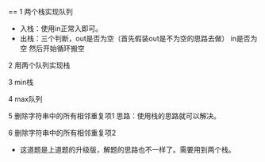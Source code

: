 

==
1 两个栈实现队列
-   入栈：使用in正常入即可。  
-   出栈：三个判断，out是否为空（首先假装out是不为空的思路去做）  in是否为空  然后开始循环搬空


2 用两个队列实现栈



3 min栈


4 max队列




5 删除字符串中的所有相邻重复项1
  思路：使用栈的思路就可以解决。
  
6 删除字符串中的所有相邻重复项2
-   这道题是上道题的升级版，解题的思路也不一样了。需要用到两个栈。 


